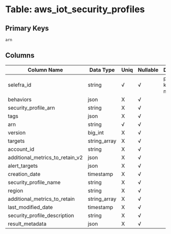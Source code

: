 # Table: aws_iot_security_profiles

## Primary Keys 

```
arn
```


## Columns 

|  Column Name   |  Data Type  | Uniq | Nullable | Description | 
|  ----  | ----  | ----  | ----  | ---- | 
| selefra_id | string | √ | √ | primary keys value md5 | 
| behaviors | json | X | √ |  | 
| security_profile_arn | string | X | √ |  | 
| tags | json | X | √ |  | 
| arn | string | √ | √ |  | 
| version | big_int | X | √ |  | 
| targets | string_array | X | √ |  | 
| account_id | string | X | √ |  | 
| additional_metrics_to_retain_v2 | json | X | √ |  | 
| alert_targets | json | X | √ |  | 
| creation_date | timestamp | X | √ |  | 
| security_profile_name | string | X | √ |  | 
| region | string | X | √ |  | 
| additional_metrics_to_retain | string_array | X | √ |  | 
| last_modified_date | timestamp | X | √ |  | 
| security_profile_description | string | X | √ |  | 
| result_metadata | json | X | √ |  | 


